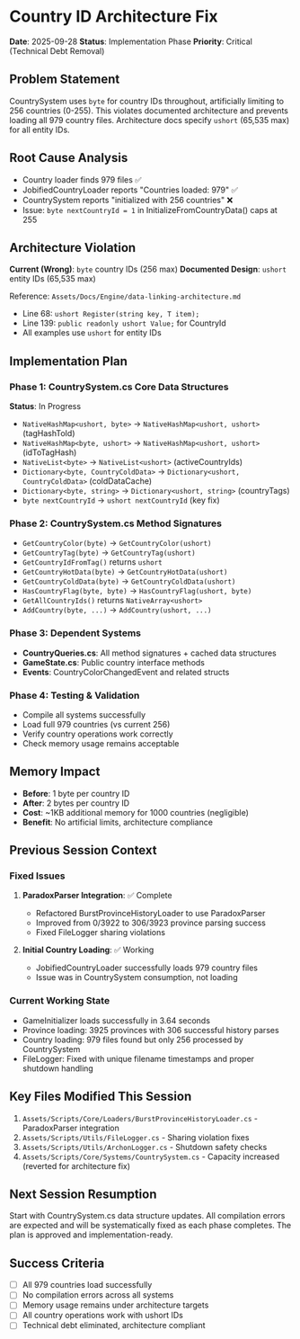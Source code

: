 # Country ID Architecture Fix
**Date**: 2025-09-28
**Status**: Implementation Phase
**Priority**: Critical (Technical Debt Removal)

## Problem Statement
CountrySystem uses `byte` for country IDs throughout, artificially limiting to 256 countries (0-255). This violates documented architecture and prevents loading all 979 country files. Architecture docs specify `ushort` (65,535 max) for all entity IDs.

## Root Cause Analysis
- Country loader finds 979 files ✅
- JobifiedCountryLoader reports "Countries loaded: 979" ✅
- CountrySystem reports "initialized with 256 countries" ❌
- Issue: `byte nextCountryId = 1` in InitializeFromCountryData() caps at 255

## Architecture Violation
**Current (Wrong)**: `byte` country IDs (256 max)
**Documented Design**: `ushort` entity IDs (65,535 max)

Reference: `Assets/Docs/Engine/data-linking-architecture.md`
- Line 68: `ushort Register(string key, T item);`
- Line 139: `public readonly ushort Value;` for CountryId
- All examples use `ushort` for entity IDs

## Implementation Plan

### Phase 1: CountrySystem.cs Core Data Structures
**Status**: In Progress
- `NativeHashMap<ushort, byte>` → `NativeHashMap<ushort, ushort>` (tagHashToId)
- `NativeHashMap<byte, ushort>` → `NativeHashMap<ushort, ushort>` (idToTagHash)
- `NativeList<byte>` → `NativeList<ushort>` (activeCountryIds)
- `Dictionary<byte, CountryColdData>` → `Dictionary<ushort, CountryColdData>` (coldDataCache)
- `Dictionary<byte, string>` → `Dictionary<ushort, string>` (countryTags)
- `byte nextCountryId` → `ushort nextCountryId` (key fix)

### Phase 2: CountrySystem.cs Method Signatures
- `GetCountryColor(byte)` → `GetCountryColor(ushort)`
- `GetCountryTag(byte)` → `GetCountryTag(ushort)`
- `GetCountryIdFromTag()` returns `ushort`
- `GetCountryHotData(byte)` → `GetCountryHotData(ushort)`
- `GetCountryColdData(byte)` → `GetCountryColdData(ushort)`
- `HasCountryFlag(byte, byte)` → `HasCountryFlag(ushort, byte)`
- `GetAllCountryIds()` returns `NativeArray<ushort>`
- `AddCountry(byte, ...)` → `AddCountry(ushort, ...)`

### Phase 3: Dependent Systems
- **CountryQueries.cs**: All method signatures + cached data structures
- **GameState.cs**: Public country interface methods
- **Events**: CountryColorChangedEvent and related structs

### Phase 4: Testing & Validation
- Compile all systems successfully
- Load full 979 countries (vs current 256)
- Verify country operations work correctly
- Check memory usage remains acceptable

## Memory Impact
- **Before**: 1 byte per country ID
- **After**: 2 bytes per country ID
- **Cost**: ~1KB additional memory for 1000 countries (negligible)
- **Benefit**: No artificial limits, architecture compliance

## Previous Session Context

### Fixed Issues
1. **ParadoxParser Integration**: ✅ Complete
   - Refactored BurstProvinceHistoryLoader to use ParadoxParser
   - Improved from 0/3922 to 306/3923 province parsing success
   - Fixed FileLogger sharing violations

2. **Initial Country Loading**: ✅ Working
   - JobifiedCountryLoader successfully loads 979 country files
   - Issue was in CountrySystem consumption, not loading

### Current Working State
- GameInitializer loads successfully in 3.64 seconds
- Province loading: 3925 provinces with 306 successful history parses
- Country loading: 979 files found but only 256 processed by CountrySystem
- FileLogger: Fixed with unique filename timestamps and proper shutdown handling

## Key Files Modified This Session
1. `Assets/Scripts/Core/Loaders/BurstProvinceHistoryLoader.cs` - ParadoxParser integration
2. `Assets/Scripts/Utils/FileLogger.cs` - Sharing violation fixes
3. `Assets/Scripts/Utils/ArchonLogger.cs` - Shutdown safety checks
4. `Assets/Scripts/Core/Systems/CountrySystem.cs` - Capacity increased (reverted for architecture fix)

## Next Session Resumption
Start with CountrySystem.cs data structure updates. All compilation errors are expected and will be systematically fixed as each phase completes. The plan is approved and implementation-ready.

## Success Criteria
- [ ] All 979 countries load successfully
- [ ] No compilation errors across all systems
- [ ] Memory usage remains under architecture targets
- [ ] All country operations work with ushort IDs
- [ ] Technical debt eliminated, architecture compliant